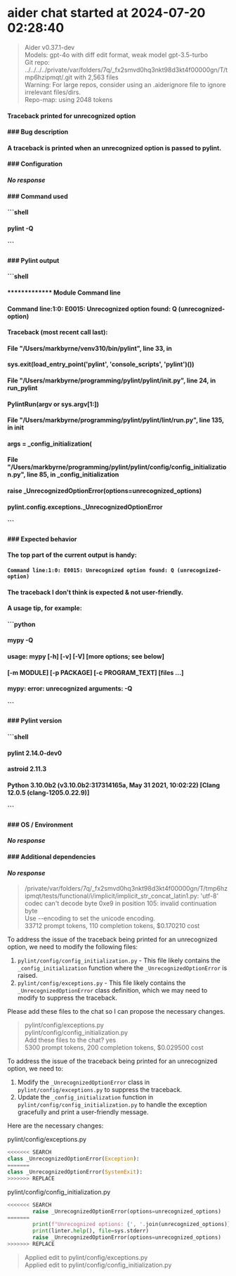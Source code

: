 
# aider chat started at 2024-07-20 02:28:40

> Aider v0.37.1-dev  
> Models: gpt-4o with diff edit format, weak model gpt-3.5-turbo  
> Git repo: ../../../../private/var/folders/7q/_fx2smvd0hq3nkt98d3kt4f00000gn/T/tmp6hzipmqt/.git with 2,563 files  
> Warning: For large repos, consider using an .aiderignore file to ignore irrelevant files/dirs.  
> Repo-map: using 2048 tokens  

#### Traceback printed for unrecognized option  
#### ### Bug description  
####   
#### A traceback is printed when an unrecognized option is passed to pylint.  
####   
#### ### Configuration  
####   
#### _No response_  
####   
#### ### Command used  
####   
#### ```shell  
#### pylint -Q  
#### ```  
####   
####   
#### ### Pylint output  
####   
#### ```shell  
#### ************* Module Command line  
#### Command line:1:0: E0015: Unrecognized option found: Q (unrecognized-option)  
#### Traceback (most recent call last):  
####   File "/Users/markbyrne/venv310/bin/pylint", line 33, in <module>  
####     sys.exit(load_entry_point('pylint', 'console_scripts', 'pylint')())  
####   File "/Users/markbyrne/programming/pylint/pylint/__init__.py", line 24, in run_pylint  
####     PylintRun(argv or sys.argv[1:])  
####   File "/Users/markbyrne/programming/pylint/pylint/lint/run.py", line 135, in __init__  
####     args = _config_initialization(  
####   File "/Users/markbyrne/programming/pylint/pylint/config/config_initialization.py", line 85, in _config_initialization  
####     raise _UnrecognizedOptionError(options=unrecognized_options)  
#### pylint.config.exceptions._UnrecognizedOptionError  
#### ```  
####   
####   
#### ### Expected behavior  
####   
#### The top part of the current output is handy:  
#### `Command line:1:0: E0015: Unrecognized option found: Q (unrecognized-option)`  
####   
#### The traceback I don't think is expected & not user-friendly.  
#### A usage tip, for example:  
#### ```python  
#### mypy -Q  
#### usage: mypy [-h] [-v] [-V] [more options; see below]  
####             [-m MODULE] [-p PACKAGE] [-c PROGRAM_TEXT] [files ...]  
#### mypy: error: unrecognized arguments: -Q  
#### ```  
####   
#### ### Pylint version  
####   
#### ```shell  
#### pylint 2.14.0-dev0  
#### astroid 2.11.3  
#### Python 3.10.0b2 (v3.10.0b2:317314165a, May 31 2021, 10:02:22) [Clang 12.0.5 (clang-1205.0.22.9)]  
#### ```  
####   
####   
#### ### OS / Environment  
####   
#### _No response_  
####   
#### ### Additional dependencies  
####   
#### _No response_  
> /private/var/folders/7q/_fx2smvd0hq3nkt98d3kt4f00000gn/T/tmp6hzipmqt/tests/functional/i/implicit/implicit_str_concat_latin1.py: 'utf-8' codec can't decode byte 0xe9 in position 105: invalid continuation byte  
> Use --encoding to set the unicode encoding.  
> 33712 prompt tokens, 110 completion tokens, $0.170210 cost  

To address the issue of the traceback being printed for an unrecognized option, we need to modify the following files:

1. `pylint/config/config_initialization.py` - This file likely contains the `_config_initialization` function where the `_UnrecognizedOptionError` is raised.
2. `pylint/config/exceptions.py` - This file likely contains the `_UnrecognizedOptionError` class definition, which we may need to modify to suppress the traceback.

Please add these files to the chat so I can propose the necessary changes.

> pylint/config/exceptions.py  
> pylint/config/config_initialization.py  
> Add these files to the chat? yes  
> 5300 prompt tokens, 200 completion tokens, $0.029500 cost  

To address the issue of the traceback being printed for an unrecognized option, we need to:

1. Modify the `_UnrecognizedOptionError` class in `pylint/config/exceptions.py` to suppress the traceback.
2. Update the `_config_initialization` function in `pylint/config/config_initialization.py` to handle the exception gracefully and print a user-friendly message.

Here are the necessary changes:

pylint/config/exceptions.py
```python
<<<<<<< SEARCH
class _UnrecognizedOptionError(Exception):
=======
class _UnrecognizedOptionError(SystemExit):
>>>>>>> REPLACE
```

pylint/config/config_initialization.py
```python
<<<<<<< SEARCH
        raise _UnrecognizedOptionError(options=unrecognized_options)
=======
        print(f"Unrecognized options: {', '.join(unrecognized_options)}", file=sys.stderr)
        print(linter.help(), file=sys.stderr)
        raise _UnrecognizedOptionError(options=unrecognized_options)
>>>>>>> REPLACE
```

> Applied edit to pylint/config/exceptions.py  
> Applied edit to pylint/config/config_initialization.py  
